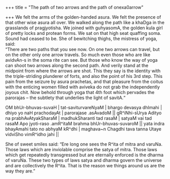+++
title = "The path of two arrows and the path of onexa0arrow"

+++
We felt the arms of the golden-handed asura. We felt the presence of
that other wise asura all over. We walked along the path like a khaDga
in the grasslands of pragjyotisha. We joined with guhyasomA, the golden
kula girl of pretty locks and protean forms. We sat on that high seat
quaffing soma. Sound had ceased to be. She of bewitching thighs, the
mistress of yoga, said:  
“There are two paths that you see now. On one two arrows can travel, but
on the other only one arrow travels. So much even those who are like
avidvAn-s in the soma rite can see. But those who know the way of yoga
can shoot two arrows along the second path. And verily stand at the
midpoint from where the arrows are shot. This they say is the identity
with the triple-striding plunderer of forts, and also the point of his
3rd step. This pain from the seizure by asura prachetas, and that
pleasure from the coitus with the enticing women filled with aviveka do
not grab the independently joyous chit. Now behold through yoga that 4th
foot which pervades the parorajas – the subtlety that underlies the
light of savitA.“

OM bhUr-bhuvas-suvaH | tat-saviturvareNyaM | bhargo devasya dhImahi |
dhiyo yo naH prachodayAt | parorajase .asAvadoM || gR^iNhi-sUrya Adityo
na prabhAvAtyakSharaM | madhukSharanti tad rasaM | satyaM vai tad rasaM
Apo jyoti-raso .amR^itaM brahma bhUr-bhuvas-suvaroM || yata indra
bhayAmahi tato no abhyaM kR^dhi | maghava\~n Chagdhi tava tanna Utaye
vidviSho vimR^idho jahi ||

She of sweet smiles said: “Ere long one sees the R^ita of mitra and
varuNa. Those laws which are inviolable comprise the satya of mitra.
Those laws which get repeatedly transgressed but are eternally enforced
is the dharma of varuNa. These two types of laws satya and dharma govern
the universe and are collectively the R^ita. That is the reason we
things around us are the way they are.”
